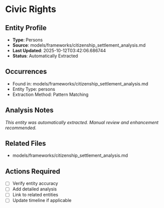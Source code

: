 # Civic Rights

## Entity Profile
- **Type**: Persons
- **Source**: models/frameworks/citizenship_settlement_analysis.md
- **Last Updated**: 2025-10-12T03:42:06.686744
- **Status**: Automatically Extracted

## Occurrences
- Found in: models/frameworks/citizenship_settlement_analysis.md
- Entity Type: persons
- Extraction Method: Pattern Matching

## Analysis Notes
*This entity was automatically extracted. Manual review and enhancement recommended.*

## Related Files
- models/frameworks/citizenship_settlement_analysis.md

## Actions Required
- [ ] Verify entity accuracy
- [ ] Add detailed analysis
- [ ] Link to related entities
- [ ] Update timeline if applicable
